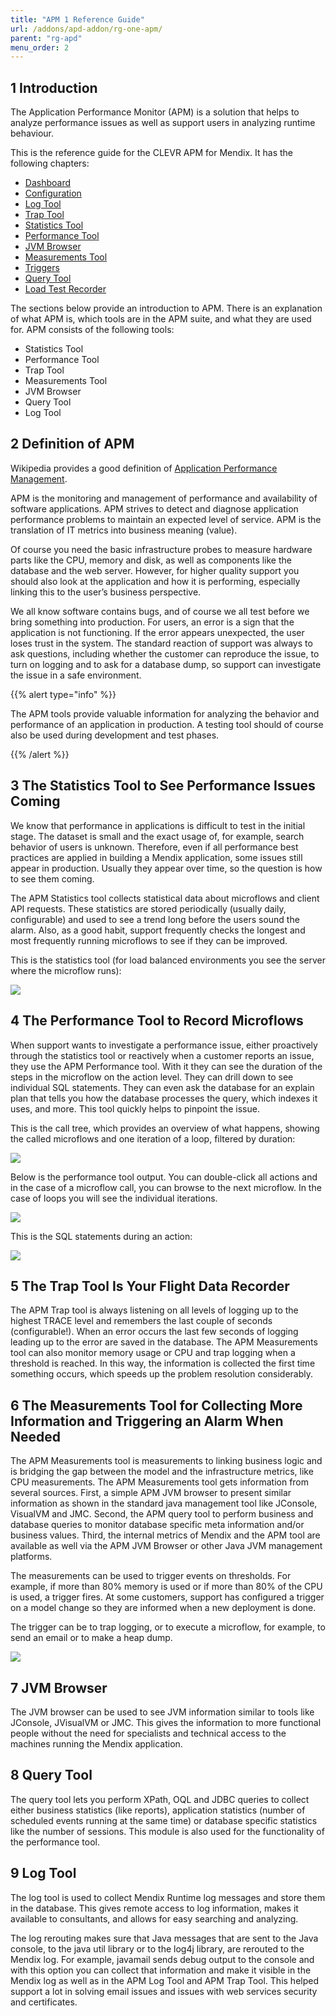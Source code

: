 ```yaml
---
title: "APM 1 Reference Guide"
url: /addons/apd-addon/rg-one-apm/
parent: "rg-apd"
menu_order: 2
---
```


## 1 Introduction

The Application Performance Monitor (APM) is a solution that helps to analyze performance issues as well as support users in analyzing runtime behaviour.

This is the reference guide for the CLEVR APM for Mendix. It has the following chapters:

*   [Dashboard](/addons/apd-addon/rg-one-dashboard/)
*   [Configuration](/addons/apd-addon/rg-one-configuration/)
*   [Log Tool](/addons/apd-addon/rg-one-log-tool/)
*   [Trap Tool](/addons/apd-addon/rg-one-trap-tool/)
*   [Statistics Tool](/addons/apd-addon/rg-one-statistics-tool/)
*   [Performance Tool](/addons/apd-addon/rg-one-performance-tool/)
*   [JVM Browser](/addons/apd-addon/rg-one-jvm-browser/)
*   [Measurements Tool](/addons/apd-addon/rg-one-measurements-tool/)
*   [Triggers](/addons/apd-addon/rg-one-triggers/)
*   [Query Tool](/addons/apd-addon/rg-one-query-tool/)
*   [Load Test Recorder](/addons/apd-addon/rg-one-load-test-recorder/)

The sections below provide an introduction to APM. There is an explanation of what APM is, which tools are in the APM suite, and what they are used for. APM consists of the following tools:

* Statistics Tool
* Performance Tool
* Trap Tool
* Measurements Tool
* JVM Browser
* Query Tool
* Log Tool

## 2 Definition of APM

Wikipedia provides a good definition of [Application Performance Management](http://en.wikipedia.org/wiki/Application_performance_management).

APM is the monitoring and management of performance and availability of software applications.
APM strives to detect and diagnose application performance problems to maintain an expected level of service.
APM is the translation of IT metrics into business meaning (value).

Of course you need the basic infrastructure probes to measure hardware parts like the CPU, memory and disk, as well as components like the database and the web server. However, for higher quality support you should also look at the application and how it is performing, especially linking this to the user’s business perspective.

We all know software contains bugs, and of course we all test before we bring something into production. For users, an error is a sign that the application is not functioning. If the error appears unexpected, the user loses trust in the system. The standard reaction of support was always to ask questions, including whether the customer can reproduce the issue, to turn on logging and to ask for a database dump, so support can investigate the issue in a safe environment.

{{% alert type="info" %}}

The APM tools provide valuable information for analyzing the behavior and performance of an application in production. A testing tool should of course also be used during development and test phases.

{{% /alert %}}

## 3 The Statistics Tool to See Performance Issues Coming

We know that performance in applications is difficult to test in the initial stage. The dataset is small and the exact usage of, for example, search behavior of users is unknown. Therefore, even if all performance best practices are applied in building a Mendix application, some issues still appear in production. Usually they appear over time, so the question is how to see them coming.

The APM Statistics tool collects statistical data about microflows and client API requests. These statistics are stored periodically (usually daily, configurable) and used to see a trend long before the users sound the alarm. Also, as a good habit, support frequently checks the longest and most frequently running microflows to see if they can be improved.

This is the statistics tool (for load balanced environments you see the server where the microflow runs):

![](/attachments/addons/apd-addon//rg-apd/rg-one-apm/Overview.png)

## 4 The Performance Tool to Record Microflows

When support wants to investigate a performance issue, either proactively through the statistics tool or reactively when a customer reports an issue, they use the APM Performance tool. With it they can see the duration of the steps in the microflow on the action level. They can drill down to see individual SQL statements. They can even ask the database for an explain plan that tells you how the database processes the query, which indexes it uses, and more. This tool quickly helps to pinpoint the issue.

This is the call tree, which provides an overview of what happens, showing the called microflows and one iteration of a loop, filtered by duration:

![](/attachments/addons/apd-addon//rg-apd/rg-one-apm/Performance_Tool_Tree_View.png)

Below is the performance tool output. You can double-click all actions and in the case of a microflow call, you can browse to the next microflow. In the case of loops you will see the individual iterations.

![](/attachments/addons/apd-addon//rg-apd/rg-one-apm/Performance_Tool_Browse_Microflow.png)

This is the SQL statements during an action:

![](/attachments/addons/apd-addon//rg-apd/rg-one-apm/Performance_Tool_Browse_Actions.png)

## 5 The Trap Tool Is Your Flight Data Recorder

The APM Trap tool is always listening on all levels of logging up to the highest TRACE level and remembers the last couple of seconds (configurable!). When an error occurs the last few seconds of logging leading up to the error are saved in the database. The APM Measurements tool can also monitor memory usage or CPU and trap logging when a threshold is reached. In this way, the information is collected the first time something occurs, which speeds up the problem resolution considerably.

## 6 The Measurements Tool for Collecting More Information and Triggering an Alarm When Needed

The APM Measurements tool is measurements to linking business logic and is bridging the gap between the model and the infrastructure metrics, like CPU measurements. The APM Measurements tool gets information from several sources. First, a simple APM JVM browser to present similar information as shown in the standard java management tool like JConsole, VisualVM and JMC. Second, the APM query tool to perform business and database queries to monitor database specific meta information and/or business values. Third, the internal metrics of Mendix and the APM tool are available as well via the APM JVM Browser or other Java JVM management platforms.

The measurements can be used to trigger events on thresholds. For example, if more than 80% memory is used or if more than 80% of the CPU is used, a trigger fires. At some customers, support has configured a trigger on a model change so they are informed when a new deployment is done.

The trigger can be to trap logging, or to execute a microflow, for example, to send an email or to make a heap dump.

![](/attachments/addons/apd-addon//rg-apd/rg-one-apm/Measurements_Tool.png)

## 7 JVM Browser

The JVM browser can be used to see JVM information similar to tools like JConsole, JVisualVM or JMC. This gives the information to more functional people without the need for specialists and technical access to the machines running the Mendix application.

## 8 Query Tool

The query tool lets you perform XPath, OQL and JDBC queries to collect either business statistics (like reports), application statistics (number of scheduled events running at the same time) or database specific statistics like the number of sessions. This module is also used for the functionality of the performance tool.

## 9 Log Tool

The log tool is used to collect Mendix Runtime log messages and store them in the database.
This gives remote access to log information, makes it available to consultants, and allows for easy searching and analyzing.

The log rerouting makes sure that Java messages that are sent to the Java console, to the java util library or to the log4j library, are rerouted to the Mendix log. For example, javamail sends debug output to the console and with this option you can collect that information and make it visible in the Mendix log as well as in the APM Log Tool and APM Trap Tool. This helped support a lot in solving email issues and issues with web services security and certificates.
